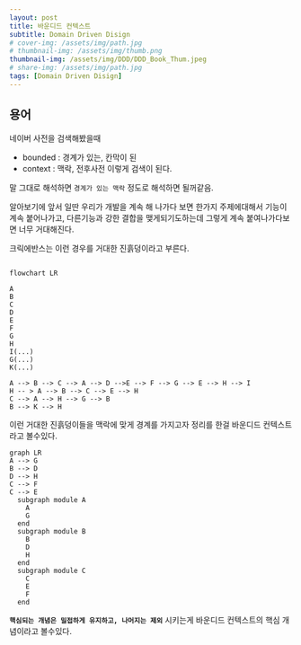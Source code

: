 ```yaml
---
layout: post
title: 바운디드 컨텍스트
subtitle: Domain Driven Disign
# cover-img: /assets/img/path.jpg
# thumbnail-img: /assets/img/thumb.png
thumbnail-img: /assets/img/DDD/DDD_Book_Thum.jpeg
# share-img: /assets/img/path.jpg
tags: [Domain Driven Disign]
---
```


## 용어
네이버 사전을 검색해봤을때
* bounded : 경계가 있는, 칸막이 된
* context : 맥락, 전후사전
이렇게 검색이 된다.

말 그대로 해석하면 `경계가 있는 맥락` 정도로 해석하면 될꺼같음.

알아보기에 앞서 일딴 우리가 개발을 계속 해 나가다 보면 한가지 주제에대해서 기능이 계속 붙어나가고, 다른기능과 강한 결합을 맺게되기도하는데
그렇게 계속 붙여나가다보면 너무 거대해진다.

크릭에반스는 이런 경우를 거대한 진흙덩이라고 부른다.

```mermaid

flowchart LR

A
B
C
D
E
F
G
H
I(...)
G(...)
K(...)

A --> B --> C --> A --> D -->E --> F --> G --> E --> H --> I
H -- > A --> B --> C --> E --> H
C --> A --> H --> G --> B
B --> K --> H
```
이런 거대한 진흙덩이들을 맥락에 맞게 경계를 가지고자 정리를 한걸 바운디드 컨텍스트라고 볼수있다.

```mermaid
graph LR
A --> G
B --> D
D --> H
C --> F
C --> E
  subgraph module A
    A
    G
  end 
  subgraph module B
    B
    D
    H
  end
  subgraph module C
    C
    E
    F
  end  
```

**`핵심되는 개념은 밀접하게 유지하고, 나머지는 제외`** 시키는게 바운디드 컨텍스트의 핵심 개념이라고 볼수있다.
